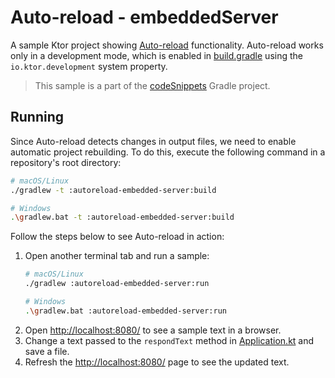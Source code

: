 # Auto-reload - embeddedServer

A sample Ktor project showing [Auto-reload](https://ktor.io/docs/auto-reload.html) functionality. Auto-reload works only in a development mode, which is enabled in [build.gradle](build.gradle.kts) using the `io.ktor.development` system property.

> This sample is a part of the [codeSnippets](../../README.md) Gradle project.

## Running

Since Auto-reload detects changes in output files, we need to enable automatic project rebuilding. To do this, execute the following command in a repository's root directory:
```bash
# macOS/Linux
./gradlew -t :autoreload-embedded-server:build

# Windows
.\gradlew.bat -t :autoreload-embedded-server:build
```

Follow the steps below to see Auto-reload in action:
1. Open another terminal tab and run a sample:
   ```bash
   # macOS/Linux
   ./gradlew :autoreload-embedded-server:run
   
   # Windows
   .\gradlew.bat :autoreload-embedded-server:run
   ```
1. Open [http://localhost:8080/](http://localhost:8080/) to see a sample text in a browser.
1. Change a text passed to the  `respondText` method in [Application.kt](src/main/kotlin/com/example/Application.kt) and save a file.
1. Refresh the [http://localhost:8080/](http://localhost:8080/) page to see the updated text.
